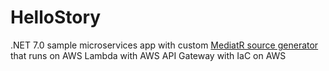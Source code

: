 # HelloStory
.NET 7.0 sample microservices app with custom [MediatR source generator](https://github.com/illunix/HelloStory/tree/main/src/api/Shared/HelloStory.API.CodeGeneration) that runs on AWS Lambda with AWS API Gateway with IaC on AWS
